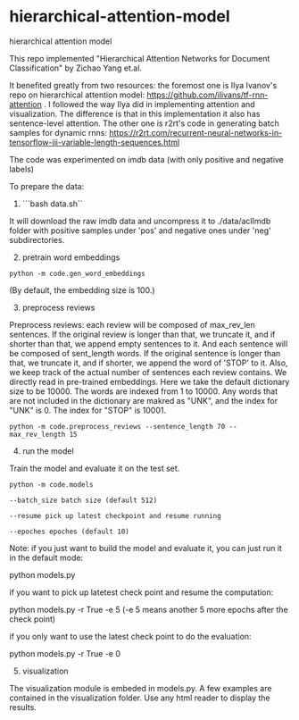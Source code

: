 # hierarchical-attention-model
hierarchical attention model

This repo implemented "Hierarchical Attention Networks for Document Classification" by Zichao Yang et.al. 

It benefited greatly from two resources: the foremost one is Ilya Ivanov's repo on hierarchical attention model: https://github.com/ilivans/tf-rnn-attention .  I followed the way Ilya did in implementing attention and visualization. The difference is that in this implementation it also has sentence-level attention. The other one is r2rt's code in generating batch samples for dynamic rnns: https://r2rt.com/recurrent-neural-networks-in-tensorflow-iii-variable-length-sequences.html

The code was experimented on imdb data (with only positive and negative labels) 

To prepare the data:

1. ```bash data.sh``

It will download the raw imdb data and uncompress it to ./data/aclImdb folder with positive samples under 'pos' and negative ones under 'neg' subdirectories. 

2. pretrain word embeddings

```python -m code.gen_word_embeddings```

(By default, the embedding size is 100.)

3. preprocess reviews

Preprocess reviews: each review will be composed of max_rev_len sentences. If the original review is longer than that, we truncate it, and if shorter than that, we append empty sentences to it. And each sentence will be composed of sent_length words. If the original sentence is longer than that, we truncate it, and if shorter, we append the word of 'STOP' to it. Also, we keep track of the actual number of sentences each review contains.
We directly read in pre-trained embeddings. Here we take the default dictionary size to be 10000. The words are indexed from 1 to 10000.
Any words that are not included in the dictionary are makred as "UNK", and the index for "UNK" is 0. The index for "STOP" is 10001.

```python -m code.preprocess_reviews --sentence_length 70 --max_rev_length 15```

4. run the model

Train the model and evaluate it on the test set.
    
    python -m code.models

    --batch_size batch size (default 512)

    --resume pick up latest checkpoint and resume running

    --epoches epoches (default 10)

Note:
   if you just want to build the model and evaluate it, you can just run it in the default mode:
   
   python models.py

   if you want to pick up latetest check point and resume the computation:
   
   python models.py -r True -e 5
   (-e 5 means another 5 more epochs after the check point)

   if you only want to use the latest check point to do the evaluation:
   
   python models.py -r True -e 0

5. visualization

The visualization module is embeded in models.py. A few examples are contained in the visualization folder. Use any html reader to display the results.
